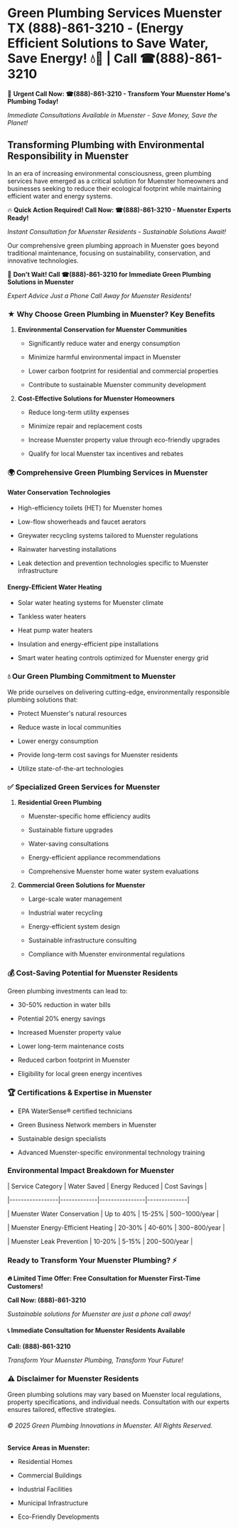 # Green Plumbing Services Muenster TX (888)-861-3210 - (Energy Efficient Solutions to Save Water, Save Energy! 💧🌿 | Call ☎(888)-861-3210

🚨 **Urgent Call Now: ☎(888)-861-3210 - Transform Your Muenster Home's Plumbing Today!**
*Immediate Consultations Available in Muenster - Save Money, Save the Planet!*

## Transforming Plumbing with Environmental Responsibility in Muenster

In an era of increasing environmental consciousness, green plumbing services have emerged as a critical solution for Muenster homeowners and businesses seeking to reduce their ecological footprint while maintaining efficient water and energy systems. 

🔥 **Quick Action Required! Call Now: ☎(888)-861-3210 - Muenster Experts Ready!**
*Instant Consultation for Muenster Residents - Sustainable Solutions Await!*

Our comprehensive green plumbing approach in Muenster goes beyond traditional maintenance, focusing on sustainability, conservation, and innovative technologies.

🚨 **Don't Wait! Call ☎(888)-861-3210 for Immediate Green Plumbing Solutions in Muenster**
*Expert Advice Just a Phone Call Away for Muenster Residents!*

### ★ Why Choose Green Plumbing in Muenster? Key Benefits

1. **Environmental Conservation for Muenster Communities** 
   - Significantly reduce water and energy consumption
   - Minimize harmful environmental impact in Muenster
   - Lower carbon footprint for residential and commercial properties
   - Contribute to sustainable Muenster community development

2. **Cost-Effective Solutions for Muenster Homeowners** 
   - Reduce long-term utility expenses
   - Minimize repair and replacement costs
   - Increase Muenster property value through eco-friendly upgrades
   - Qualify for local Muenster tax incentives and rebates

### 🌍 Comprehensive Green Plumbing Services in Muenster

#### Water Conservation Technologies
- High-efficiency toilets (HET) for Muenster homes
- Low-flow showerheads and faucet aerators
- Greywater recycling systems tailored to Muenster regulations
- Rainwater harvesting installations
- Leak detection and prevention technologies specific to Muenster infrastructure

#### Energy-Efficient Water Heating
- Solar water heating systems for Muenster climate
- Tankless water heaters
- Heat pump water heaters
- Insulation and energy-efficient pipe installations
- Smart water heating controls optimized for Muenster energy grid

### 💧 Our Green Plumbing Commitment to Muenster

We pride ourselves on delivering cutting-edge, environmentally responsible plumbing solutions that:
- Protect Muenster's natural resources
- Reduce waste in local communities
- Lower energy consumption
- Provide long-term cost savings for Muenster residents
- Utilize state-of-the-art technologies

### ✅ Specialized Green Services for Muenster

1. **Residential Green Plumbing**
   - Muenster-specific home efficiency audits
   - Sustainable fixture upgrades
   - Water-saving consultations
   - Energy-efficient appliance recommendations
   - Comprehensive Muenster home water system evaluations

2. **Commercial Green Solutions for Muenster**
   - Large-scale water management
   - Industrial water recycling
   - Energy-efficient system design
   - Sustainable infrastructure consulting
   - Compliance with Muenster environmental regulations

### 💰 Cost-Saving Potential for Muenster Residents

Green plumbing investments can lead to:
- 30-50% reduction in water bills
- Potential 20% energy savings
- Increased Muenster property value
- Lower long-term maintenance costs
- Reduced carbon footprint in Muenster
- Eligibility for local green energy incentives

### 🏆 Certifications & Expertise in Muenster

- EPA WaterSense® certified technicians
- Green Business Network members in Muenster
- Sustainable design specialists
- Advanced Muenster-specific environmental technology training

### Environmental Impact Breakdown for Muenster

| Service Category | Water Saved | Energy Reduced | Cost Savings |
|-----------------|-------------|----------------|--------------|
| Muenster Water Conservation | Up to 40% | 15-25% | $500-$1000/year |
| Muenster Energy-Efficient Heating | 20-30% | 40-60% | $300-$800/year |
| Muenster Leak Prevention | 10-20% | 5-15% | $200-$500/year |

### Ready to Transform Your Muenster Plumbing? ⚡

**🔥 Limited Time Offer: Free Consultation for Muenster First-Time Customers!**

**Call Now: (888)-861-3210**
*Sustainable solutions for Muenster are just a phone call away!*

#### 📞 Immediate Consultation for Muenster Residents Available

**Call: (888)-861-3210**
*Transform Your Muenster Plumbing, Transform Your Future!*

### ⚠️ Disclaimer for Muenster Residents

Green plumbing solutions may vary based on Muenster local regulations, property specifications, and individual needs. Consultation with our experts ensures tailored, effective strategies.

###### © 2025 Green Plumbing Innovations in Muenster. All Rights Reserved.

**Service Areas in Muenster:** 
- Residential Homes
- Commercial Buildings
- Industrial Facilities
- Municipal Infrastructure
- Eco-Friendly Developments
